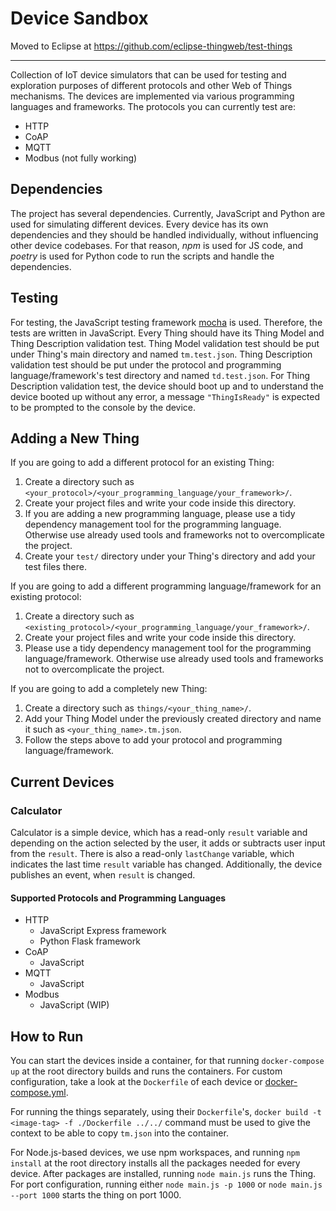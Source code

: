 # Device Sandbox

Moved to Eclipse at https://github.com/eclipse-thingweb/test-things

---


Collection of IoT device simulators that can be used for testing and exploration purposes of different protocols and other Web of Things mechanisms.
The devices are implemented via various programming languages and frameworks.
The protocols you can currently test are:

- HTTP
- CoAP
- MQTT
- Modbus (not fully working)

## Dependencies

The project has several dependencies. 
Currently, JavaScript and Python are used for simulating different devices. 
Every device has its own dependencies and they should be handled individually, without influencing other device codebases. 
For that reason, _npm_ is used for JS code, and _poetry_ is used for Python code to run the scripts and handle the dependencies.

## Testing

For testing, the JavaScript testing framework [mocha](https://mochajs.org/) is used. Therefore, the tests are written in JavaScript.
Every Thing should have its Thing Model and Thing Description validation test. 
Thing Model validation test should be put under Thing's main directory and named `tm.test.json`.
Thing Description validation test should be put under the protocol and programming language/framework's test directory and named `td.test.json`.
For Thing Description validation test, the device should boot up and to understand the device booted up without any error, a message `"ThingIsReady"` is expected to be prompted to the console by the device.

## Adding a New Thing

If you are going to add a different protocol for an existing Thing:

1. Create a directory such as `<your_protocol>/<your_programming_language/your_framework>/`.
2. Create your project files and write your code inside this directory.
3. If you are adding a new programming language, please use a tidy dependency management tool for the programming language. Otherwise use already used tools and frameworks not to overcomplicate the project.
4. Create your `test/` directory under your Thing's directory and add your test files there.  

If you are going to add a different programming language/framework for an existing protocol:

1. Create a directory such as `<existing_protocol>/<your_programming_language/your_framework>/`.
2. Create your project files and write your code inside this directory.
3. Please use a tidy dependency management tool for the programming language/framework. Otherwise use already used tools and frameworks not to overcomplicate the project.

If you are going to add a completely new Thing:

1. Create a directory such as `things/<your_thing_name>/`.
2. Add your Thing Model under the previously created directory and name it such as `<your_thing_name>.tm.json`.
3. Follow the steps above to add your protocol and programming language/framework.

## Current Devices

### Calculator

Calculator is a simple device, which has a read-only `result` variable and depending on the action selected by the user, it adds or subtracts user input from the `result`. 
There is also a read-only `lastChange` variable, which indicates the last time `result` variable has changed. 
Additionally, the device publishes an event, when `result` is changed. 

#### Supported Protocols and Programming Languages

- HTTP
  - JavaScript Express framework
  - Python Flask framework
- CoAP
  - JavaScript
- MQTT
  - JavaScript
- Modbus
  - JavaScript (WIP)

## How to Run

You can start the devices inside a container, for that running `docker-compose up` at the root directory builds and runs the containers. 
For custom configuration, take a look at the `Dockerfile` of each device or [docker-compose.yml](./docker-compose.yml).

For running the things separately, using their `Dockerfile`'s, `docker build -t <image-tag> -f ./Dockerfile ../../` command must be used to give the context to be able to copy `tm.json` into the container.

For Node.js-based devices, we use npm workspaces, and running `npm install` at the root directory installs all the packages needed for every device. 
After packages are installed, running `node main.js` runs the Thing. 
For port configuration, running either `node main.js -p 1000` or `node main.js --port 1000` starts the thing on port 1000.
